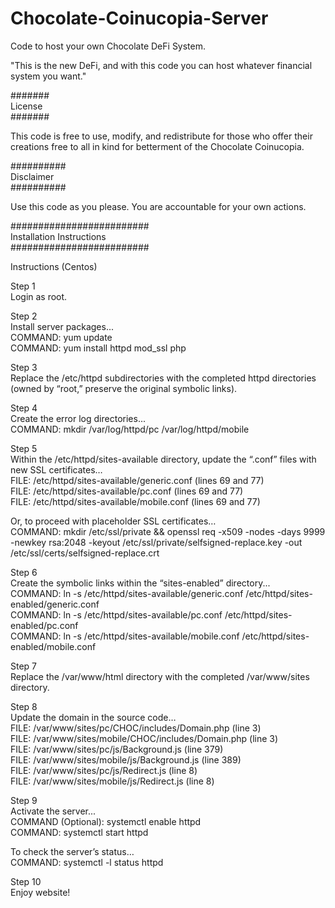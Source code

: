 # Chocolate-Coinucopia-Server
Code to host your own Chocolate DeFi System.

"This is the new DeFi, and with this code you can host whatever financial system you want."


#######<br/>
License<br/>
#######

This code is free to use, modify, and redistribute for those who offer their creations free to all in kind for betterment of the Chocolate Coinucopia.


##########<br/>
Disclaimer<br/>
##########

Use this code as you please. You are accountable for your own actions.


#########################<br/>
Installation Instructions<br/>
#########################

Instructions (Centos)

Step 1<br/>
Login as root.

Step 2<br/>
Install server packages...<br/>
COMMAND: yum update<br/>
COMMAND: yum install httpd mod_ssl php

Step 3<br/>
Replace the /etc/httpd subdirectories with the completed httpd directories (owned by “root,” preserve the original symbolic links).

Step 4<br/>
Create the error log directories...<br/>
COMMAND: mkdir /var/log/httpd/pc /var/log/httpd/mobile

Step 5<br/>
Within the /etc/httpd/sites-available directory, update the “.conf” files with new SSL certificates…<br/>
FILE: /etc/httpd/sites-available/generic.conf (lines 69 and 77)<br/>
FILE: /etc/httpd/sites-available/pc.conf (lines 69 and 77)<br/>
FILE: /etc/httpd/sites-available/mobile.conf (lines 69 and 77)

Or, to proceed with placeholder SSL certificates…<br/>
COMMAND: mkdir /etc/ssl/private && openssl req -x509 -nodes -days 9999 -newkey rsa:2048 -keyout /etc/ssl/private/selfsigned-replace.key -out /etc/ssl/certs/selfsigned-replace.crt

Step 6<br/>
Create the symbolic links within the “sites-enabled” directory...<br/>
COMMAND: ln -s /etc/httpd/sites-available/generic.conf /etc/httpd/sites-enabled/generic.conf<br/>
COMMAND: ln -s /etc/httpd/sites-available/pc.conf /etc/httpd/sites-enabled/pc.conf<br/>
COMMAND: ln -s /etc/httpd/sites-available/mobile.conf /etc/httpd/sites-enabled/mobile.conf

Step 7<br/>
Replace the /var/www/html directory with the completed /var/www/sites directory.

Step 8<br/>
Update the domain in the source code…<br/>
FILE: /var/www/sites/pc/CHOC/includes/Domain.php (line 3)<br/>
FILE: /var/www/sites/mobile/CHOC/includes/Domain.php (line 3)<br/>
FILE: /var/www/sites/pc/js/Background.js (line 379)<br/>
FILE: /var/www/sites/mobile/js/Background.js (line 389)<br/>
FILE: /var/www/sites/pc/js/Redirect.js (line 8)<br/>
FILE: /var/www/sites/mobile/js/Redirect.js (line 8)

Step 9<br/>
Activate the server...<br/>
COMMAND (Optional): systemctl enable httpd<br/>
COMMAND: systemctl start httpd

To check the server’s status…<br/>
COMMAND: systemctl -l status httpd

Step 10<br/>
Enjoy website!

